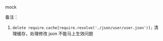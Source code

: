 mock


备注：

1. `delete require.cache[require.resolve('./json/user/user.json')];` 清理缓存，处理修改 json 不能马上生效问题